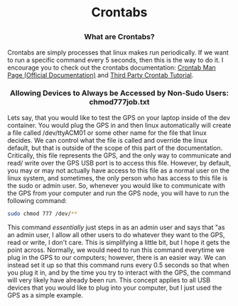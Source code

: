 # <p style="text-align: center;"> Crontabs </p>


### <p style="text-align: center;"> What are Crontabs? </p>

Crontabs are simply processes that linux makes run periodically. If we want to run a specific command every 5 seconds, then this is the way to do it. I encourage you to check out the crontabs documentation: [Crontab Man Page (Official Documentation)](https://man7.org/linux/man-pages/man5/crontab.5.html) and [Third Party Crontab Tutorial](https://docs.passwork.pro/crontab-basics).


### <p style="text-align: center;"> Allowing Devices to Always be Accessed by Non-Sudo Users: chmod777job.txt</p>

Lets say, that you would like to test the GPS on your laptop inside of the dev container. You would plug the GPS in and then linux automatically will create a file called /dev/ttyACM01 or some other name for the file that linux decides. We can control what the file is called and override the linux default, but that is outside of the scope of this part of the documentation. Critically, this file represents the GPS, and the only way to communicate and read/ write over the GPS USB port is to access this file. However, by default, you may or may not actually have access to this file as a normal user on the linux system, and sometimes, the only person who has access to this file is the sudo or admin user. So, whenever you would like to communicate with the GPS from your computer and run the GPS node, you will have to run the following command:

```sh
sudo chmod 777 /dev/**
```

This command *essentially* just steps in as an admin user and says that "as an admin user, I allow all other users to do whatever they want to the GPS, read or write, I don't care. This is simplifying a little bit, but I hope it gets the point across. Normally, we would need to run this command everytime we plug in the GPS to our computers; however, there is an easier way. We can instead set it up so that this command runs every 0.5 seconds so that when you plug it in, and by the time you try to interact with the GPS, the command will very likely have already been run. This concept applies to all USB devices that you would like to plug into your computer, but I just used the GPS as a simple example.